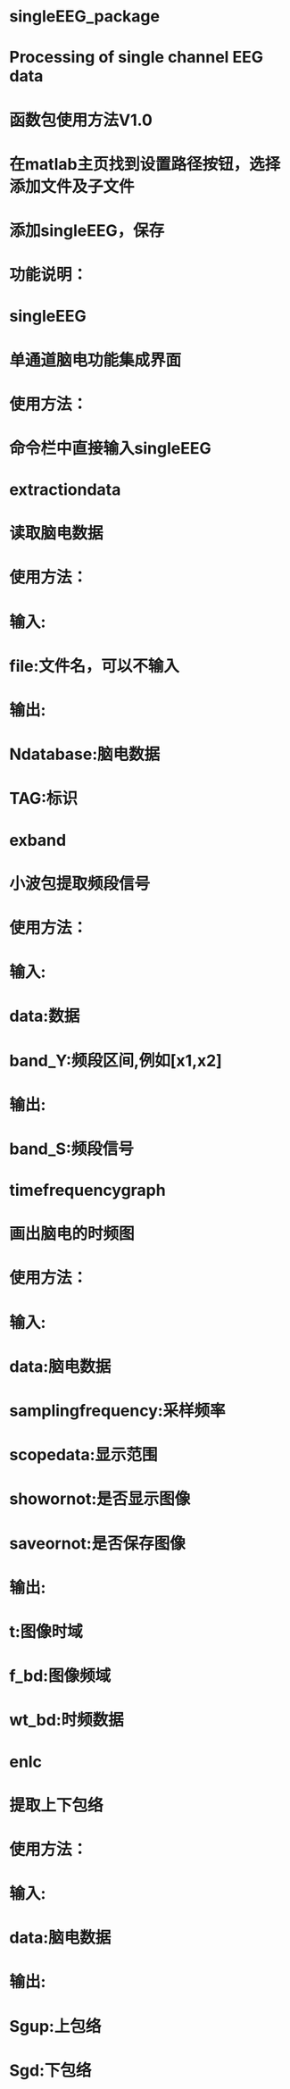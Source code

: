 # singleEEG_package
# Processing of single channel EEG data
# 函数包使用方法V1.0
# 在matlab主页找到设置路径按钮，选择添加文件及子文件
# 添加singleEEG，保存
# 功能说明：
# singleEEG
# 单通道脑电功能集成界面
# 使用方法：
# 命令栏中直接输入singleEEG

# extractiondata
# 读取脑电数据
# 使用方法：
# 输入:
# file:文件名，可以不输入
# 输出:
# Ndatabase:脑电数据
# TAG:标识
# exband

# 小波包提取频段信号
# 使用方法：
# 输入:
# data:数据
# band_Y:频段区间,例如[x1,x2]
# 输出:
# band_S:频段信号

# timefrequencygraph
# 画出脑电的时频图
# 使用方法：
# 输入:
# data:脑电数据
# samplingfrequency:采样频率
# scopedata:显示范围
# showornot:是否显示图像
# saveornot:是否保存图像
# 输出:
# t:图像时域
# f_bd:图像频域
# wt_bd:时频数据
# enlc
# 提取上下包络
# 使用方法：
# 输入:
# data:脑电数据
# 输出:
# Sgup:上包络
# Sgd:下包络
